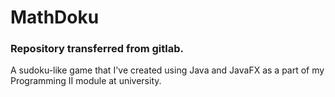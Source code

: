 # MathDoku 
### Repository transferred from gitlab.

A sudoku-like game that I've created using Java and JavaFX as a part of my Programming II module at university.

